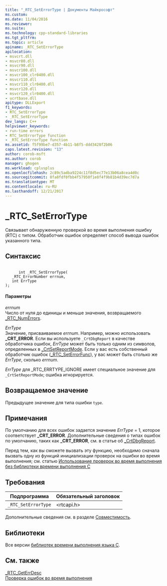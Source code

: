 ```yaml
---
title: "_RTC_SetErrorType | Документы Майкрософт"
ms.custom: 
ms.date: 11/04/2016
ms.reviewer: 
ms.suite: 
ms.technology: cpp-standard-libraries
ms.tgt_pltfrm: 
ms.topic: article
apiname: _RTC_SetErrorType
apilocation:
- msvcrt.dll
- msvcr80.dll
- msvcr90.dll
- msvcr100.dll
- msvcr100_clr0400.dll
- msvcr110.dll
- msvcr110_clr0400.dll
- msvcr120.dll
- msvcr120_clr0400.dll
- ucrtbase.dll
apitype: DLLExport
f1_keywords:
- RTC_SetErrorType
- _RTC_SetErrorType
dev_langs: C++
helpviewer_keywords:
- run-time errors
- RTC_SetErrorType function
- _RTC_SetErrorType function
ms.assetid: f5f99be7-d357-4b11-b8f5-ddd3428f2b06
caps.latest.revision: "13"
author: corob-msft
ms.author: corob
manager: ghogen
ms.workload: cplusplus
ms.openlocfilehash: 2c89c5adba9224c11f8d5ec77e13b06a8cea4d0c
ms.sourcegitcommit: 8fa8fdf0fbb4f57950f1e8f4f9b81b4d39ec7d7a
ms.translationtype: MT
ms.contentlocale: ru-RU
ms.lasthandoff: 12/21/2017
---
```

# <a name="rtcseterrortype"></a>_RTC_SetErrorType
Связывает обнаруженную проверкой во время выполнения ошибку (RTC) с типом. Обработчик ошибок определяет способ вывода ошибок указанного типа.  
  
## <a name="syntax"></a>Синтаксис  
  
```  
  
      int _RTC_SetErrorType(  
   _RTC_ErrorNumber errnum,  
   int ErrType   
);  
```  
  
#### <a name="parameters"></a>Параметры  
 *errnum*  
 Число от нуля до единицы и меньше значения, возвращаемого [_RTC_NumErrors](../../c-runtime-library/reference/rtc-numerrors.md).  
  
 *ErrType*  
 Значение, присваиваемое *errnum*. Например, можно использовать **_CRT_ERROR**. Если вы используете `_CrtDbgReport` в качестве обработчика ошибок, *ErrType* может быть только одним из символов, определенных в [_CrtSetReportMode](../../c-runtime-library/reference/crtsetreportmode.md). Если у вас есть собственный обработчик ошибок ([_RTC_SetErrorFunc](../../c-runtime-library/reference/rtc-seterrorfunc.md)), у вас может быть столько же *ErrType*, сколько *errnum*.  
  
 *ErrType* для _RTC_ERRTYPE_IGNORE имеет специальное значение для `_CrtSetReportMode`; ошибка игнорируется.  
  
## <a name="return-value"></a>Возвращаемое значение  
 Предыдущее значение для типа ошибки `type`.  
  
## <a name="remarks"></a>Примечания  
 По умолчанию для всех ошибок задается значение *ErrType* = 1, которое соответствует **_CRT_ERROR**. Дополнительные сведения о типах ошибок по умолчанию, таких как **_CRT_ERROR**, см. в статье об [_CrtDbgReport](../../c-runtime-library/reference/crtdbgreport-crtdbgreportw.md).  
  
 Перед тем, как вы сможете вызвать эту функцию, необходимо сначала вызвать одну из функций инициализации проверок на ошибки во время выполнения; см. статью [Использование проверок во время выполнения без библиотеки времени выполнения C](/visualstudio/debugger/using-run-time-checks-without-the-c-run-time-library)  
  
## <a name="requirements"></a>Требования  
  
|Подпрограмма|Обязательный заголовок|  
|-------------|---------------------|  
|`_RTC_SetErrorType`|\<rtcapi.h>|  
  
 Дополнительные сведения см. в разделе [Совместимость](../../c-runtime-library/compatibility.md).  
  
## <a name="libraries"></a>Библиотеки  
 Все версии [библиотек времени выполнения языка C](../../c-runtime-library/crt-library-features.md).  
  
## <a name="see-also"></a>См. также  
 [_RTC_GetErrDesc](../../c-runtime-library/reference/rtc-geterrdesc.md)   
 [Проверка ошибок во время выполнения](../../c-runtime-library/run-time-error-checking.md)